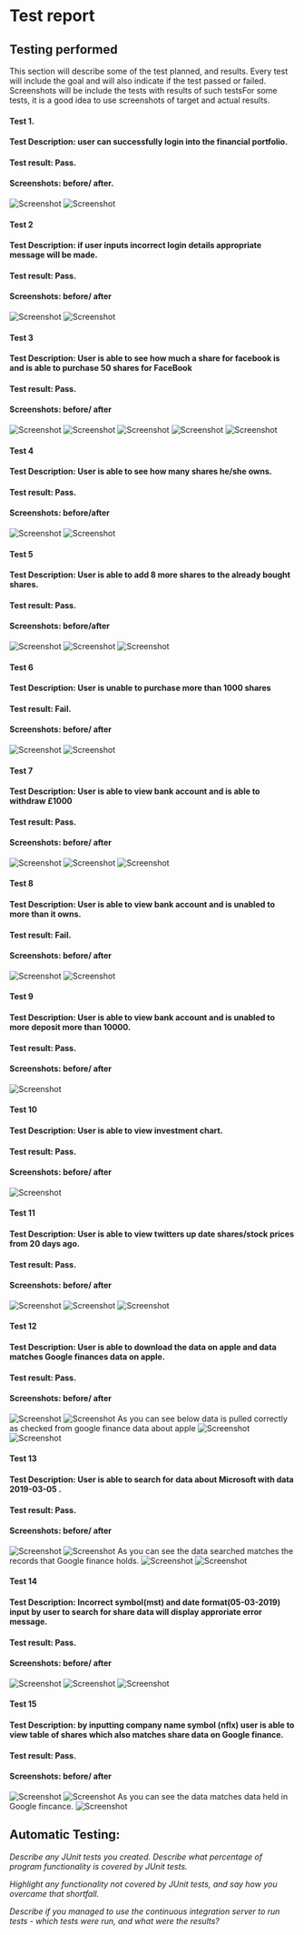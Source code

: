 # Test report  

## Testing performed

This section will describe some of the test planned, and results.
Every test will include the goal and will also indicate if the test passed or failed.
Screenshots will be include the tests with results of such testsFor some tests, it is a good idea to use screenshots of target and actual results.
#### Test 1.
#### Test Description: user can successfully login into the financial portfolio.
#### Test result: Pass.
#### Screenshots: before/ after.
![Screenshot](/README-Images/test1.JPG)
![Screenshot](/README-Images/test1b.JPG)

#### Test 2 
#### Test Description: if user inputs incorrect login details appropriate message will be made.
#### Test result: Pass.
#### Screenshots: before/ after
![Screenshot](/README-Images/test2.JPG)
![Screenshot](/README-Images/test2b.JPG)

#### Test 3 
#### Test Description: User is able to see how much a share for facebook is and is able to purchase 50 shares for FaceBook
#### Test result: Pass.
#### Screenshots: before/ after
![Screenshot](/README-Images/test3.JPG)
![Screenshot](/README-Images/test3b.JPG)
![Screenshot](/README-Images/test3c.JPG)
![Screenshot](/README-Images/test3d.JPG)
![Screenshot](/README-Images/test3e.JPG)

#### Test 4
#### Test Description: User is able to see how many shares he/she owns.
#### Test result: Pass.
#### Screenshots: before/after
![Screenshot](/README-Images/test4.JPG)
![Screenshot](/README-Images/test4b.JPG)

#### Test 5
#### Test Description: User is able to add  8 more shares to the already bought shares.
#### Test result: Pass.
#### Screenshots: before/after
![Screenshot](/README-Images/test5.JPG)
![Screenshot](/README-Images/test5b.JPG)
![Screenshot](/README-Images/test5c.JPG)

#### Test 6 
#### Test Description: User is unable to purchase more than 1000 shares  
#### Test result: Fail.
#### Screenshots: before/ after
![Screenshot](/README-Images/test6.JPG)
![Screenshot](/README-Images/test6b.JPG)

#### Test 7 
#### Test Description: User is able to view bank account and is able to withdraw £1000
#### Test result: Pass.
#### Screenshots: before/ after
![Screenshot](/README-Images/test7.JPG)
![Screenshot](/README-Images/test7b.JPG)
![Screenshot](/README-Images/test7c.JPG)

#### Test 8 
#### Test Description: User is able to view bank account and is unabled to more than it owns.
#### Test result: Fail.
#### Screenshots: before/ after
![Screenshot](/README-Images/test8.JPG)
![Screenshot](/README-Images/test8b.JPG)

#### Test 9 
#### Test Description: User is able to view bank account and is unabled to more deposit more than 10000.
#### Test result: Pass.
#### Screenshots: before/ after
![Screenshot](/README-Images/test9.JPG)

#### Test 10 
#### Test Description: User is able to view investment chart.
#### Test result: Pass.
#### Screenshots: before/ after
![Screenshot](/README-Images/test10.JPG)

#### Test 11
#### Test Description: User is able to view twitters up date shares/stock  prices from 20 days ago.
#### Test result: Pass.
#### Screenshots: before/ after
![Screenshot](/README-Images/test11.JPG)
![Screenshot](/README-Images/test11b.JPG)
![Screenshot](/README-Images/test11c.JPG)

#### Test 12 
#### Test Description: User is able to download the data on apple and data matches Google finances data on apple.
#### Test result: Pass.
#### Screenshots: before/ after
![Screenshot](/README-Images/test12.JPG)
![Screenshot](/README-Images/test12b.JPG)
As you can see below data is pulled correctly as checked from google finance data about apple
![Screenshot](/README-Images/test12c.JPG)
![Screenshot](/README-Images/test12d.JPG)

#### Test 13 
#### Test Description: User is able to search for data about Microsoft with data 2019-03-05 .
#### Test result: Pass.
#### Screenshots: before/ after
![Screenshot](/README-Images/test13.JPG)
![Screenshot](/README-Images/test13b.JPG)
As you can see the data searched matches the records that Google finance holds.
![Screenshot](/README-Images/test13c.JPG)
![Screenshot](/README-Images/test13d.JPG)

#### Test 14 
#### Test Description: Incorrect symbol(mst) and date format(05-03-2019) input by user to search for share data will display approriate error message.
#### Test result: Pass.
#### Screenshots: before/ after
![Screenshot](/README-Images/test14.JPG)
![Screenshot](/README-Images/test14b.JPG)
![Screenshot](/README-Images/test14c.JPG)

#### Test 15 
#### Test Description: by inputting company name symbol (nflx) user is able to view table of shares which also matches share data on Google finance.
#### Test result: Pass.
#### Screenshots: before/ after
![Screenshot](/README-Images/test15.JPG)
![Screenshot](/README-Images/test15b.JPG)
As you can see the data matches data held in Google fincance.
![Screenshot](/README-Images/test15c.JPG)












## Automatic Testing:
*Describe any JUnit tests you created. Describe what percentage of program functionality is covered by JUnit tests.*

*Highlight any functionality not covered by JUnit tests, and say how you overcame that shortfall.*

*Describe if you managed to use the continuous integration server to run tests - which tests were run, and what were the results?* 